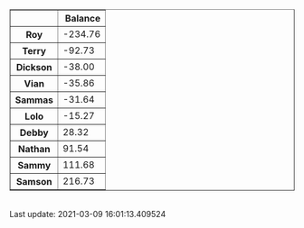<table border="1" class="dataframe">
  <thead>
    <tr style="text-align: right;">
      <th></th>
      <th>Balance</th>
    </tr>
  </thead>
  <tbody>
    <tr>
      <th>Roy</th>
      <td>-234.76</td>
    </tr>
    <tr>
      <th>Terry</th>
      <td>-92.73</td>
    </tr>
    <tr>
      <th>Dickson</th>
      <td>-38.00</td>
    </tr>
    <tr>
      <th>Vian</th>
      <td>-35.86</td>
    </tr>
    <tr>
      <th>Sammas</th>
      <td>-31.64</td>
    </tr>
    <tr>
      <th>Lolo</th>
      <td>-15.27</td>
    </tr>
    <tr>
      <th>Debby</th>
      <td>28.32</td>
    </tr>
    <tr>
      <th>Nathan</th>
      <td>91.54</td>
    </tr>
    <tr>
      <th>Sammy</th>
      <td>111.68</td>
    </tr>
    <tr>
      <th>Samson</th>
      <td>216.73</td>
    </tr>
  </tbody>
</table><br>Last update: 2021-03-09 16:01:13.409524<br>